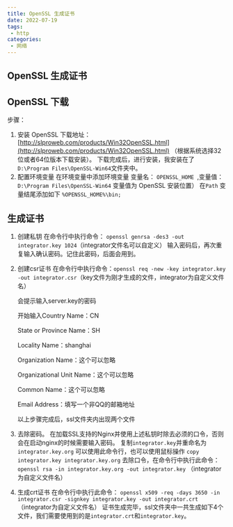 ```yaml
---
title: OpenSSL 生成证书
date: 2022-07-19
tags:
 - http
categories:
 - 网络
---
```


## OpenSSL 生成证书

## OpenSSL 下载

步骤：
1. 安装 OpenSSL
   下载地址：[http://slproweb.com/products/Win32OpenSSL.html](http://slproweb.com/products/Win32OpenSSL.html) （根据系统选择32位或者64位版本下载安装）。
   下载完成后，进行安装，我安装在了 ```D:\Program Files\OpenSSL-Win64```文件夹中。
2. 配置环境变量
   在环境变量中添加环境变量
   变量名： ```OPENSSL_HOME ```,变量值：```D:\Program Files\OpenSSL-Win64``` 变量值为 OpenSSL 安装位置）
   在```Path``` 变量结尾添加如下  ```%OPENSSL_HOME%\bin;```

## 生成证书

1. 创建私钥
   在命令行中执行命令： ```openssl genrsa -des3 -out integrator.key 1024```（integrator文件名可以自定义）
   输入密码后，再次重复输入确认密码。记住此密码，后面会用到。
2. 创建csr证书
   在命令行中执行命令：```openssl req -new -key integrator.key -out integrator.csr```（key文件为刚才生成的文件，integrator为自定义文件名）
   
   会提示输入server.key的密码
   
   开始输入Country Name：CN
   
   State or Province Name：SH
   
   Locality Name：shanghai
   
   Organization Name：这个可以忽略
   
   Organizational Unit Name：这个可以忽略
   
   Common Name：这个可以忽略
   
   Email Address：填写一个非QQ的邮箱地址

   以上步骤完成后，ssl文件夹内出现两个文件
   
3. 去除密码。
   在加载SSL支持的Nginx并使用上述私钥时除去必须的口令，否则会在启动nginx的时候需要输入密码。
   复制```integrator.key```并重命名为```integrator.key.org```
   可以使用此命令行，也可以使用鼠标操作 ```copy integrator.key integrator.key.org```
   去除口令，在命令行中执行此命令： ```openssl rsa -in integrator.key.org -out integrator.key``` （integrator为自定义文件名）
4. 生成crt证书
   在命令行中执行此命令： ```openssl x509 -req -days 3650 -in integrator.csr -signkey integrator.key -out integrator.crt```  （integrator为自定义文件名）
   证书生成完毕，ssl文件夹中一共生成如下4个文件，我们需要使用到的是```integrator.crt```和```integrator.key```。
